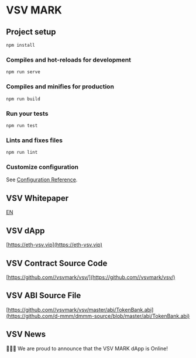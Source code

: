 # VSV MARK

## Project setup
```
npm install
```

### Compiles and hot-reloads for development
```
npm run serve
```

### Compiles and minifies for production
```
npm run build
```

### Run your tests
```
npm run test
```

### Lints and fixes files
```
npm run lint
```

### Customize configuration
See [Configuration Reference](https://cli.vuejs.org/config/).

## VSV Whitepaper
[EN](https://github.com/vsvmark/vsv/master/whitepapers/xxx.pdf)

## VSV dApp
[https://eth-vsv.vip](https://eth-vsv.vip)

## VSV Contract Source Code
[https://github.com//vsvmark/vsv/](https://github.com//vsvmark/vsv/)

## VSV ABI Source File
[https://github.com//vsvmark/vsv/master/abi/TokenBank.abi](https://github.com/d-mmm/dmmm-source/blob/master/abi/TokenBank.abi)

## VSV News
🎉🎉🎉 We are proud to announce that the VSV MARK dApp is Online!
